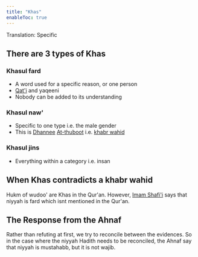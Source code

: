 ```yaml
---
title: "Khas"
enableToc: true
---
```


Translation: Specific

## There are 3 types of Khas

### Khasul fard
- A word used for a specific reason, or one person
- [Qat'i](Usul%20Fiqh/Glossary/Qat'i.md) and yaqeeni
- Nobody can be added to its understanding

### Khasul naw'
- Specific to one type i.e. the male gender
- This is [Dhannee](Usul%20Fiqh/Glossary/Dhannee.md) [At-thuboot](Usul%20Fiqh/Glossary/At-thuboot.md) i.e. [khabr wahid](Hadith/khabr%20wahid.md)

### Khasul jins
- Everything within a category i.e. insan

## When Khas contradicts a khabr wahid
Hukm of wudoo' are Khas in the Qur'an. However, [Imam Shafi'i](Imam%20Shafi'i) says that niyyah is fard which isnt mentioned in the Qur'an.

## The Response from the Ahnaf
Rather than refuting at first, we try to reconcile between the evidences. So in the case where the niyyah Hadith needs to be reconciled, the Ahnaf say that niyyah is mustahabb, but it is not wajib.